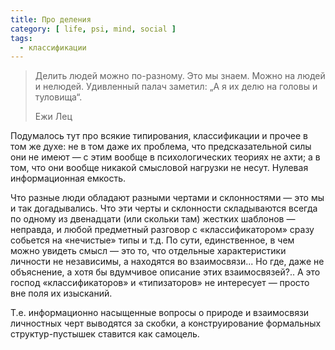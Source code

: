 ```yaml
---
title: Про деления
category: [ life, psi, mind, social ]
tags:
  - классификации
---
```

> Делить людей можно по-разному. Это мы знаем. Можно на людей и нелюдей. Удивленный палач заметил:
> „А я их делю на головы и туловища“.
>
> Ежи Лец

Подумалось тут про всякие типирования, классификации и прочее в том же духе: не в том даже их проблема,
что предсказательной силы они не имеют — с этим вообще в психологических теориях не ахти; а в том, что
они вообще никакой смысловой нагрузки не несут. Нулевая информационная емкость.

Что разные люди обладают разными чертами и склонностями — это мы и так догадывались. Что эти черты
и склонности складываются всегда по одному из двенадцати (или скольки там) жестких шаблонов — неправда,
и любой предметный разговор с «классификатором» сразу собьется на «нечистые» типы и т.д. По сути,
единственное, в чем можно увидеть смысл — это то, что отдельные характеристики личности не независимы,
а находятся во взаимосвязи... Но где, даже не объяснение, а хотя бы вдумчивое описание этих взаимосвязей?..
А это господ «классификаторов» и «типизаторов» не интересует — просто вне поля их изысканий.

Т.е. информационно насыщенные вопросы о природе и взаимосвязи личностных черт выводятся за скобки,
а конструирование формальных структур-пустышек ставится как самоцель.
